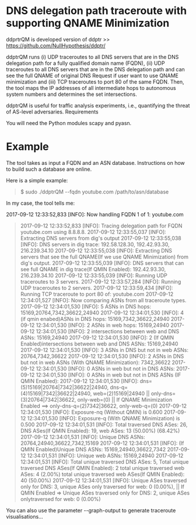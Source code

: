 # DNS delegation path traceroute with supporting QNAME Minimization

ddprtrQM is developed version of ddptr >> https://github.com/NullHypothesis/ddptr/

ddptrQM runs (i) UDP traceroutes to all DNS servers that are in the DNS delegation path for a fully qualified domain name (FQDN), (ii) UDP traceroutes to all DNS servers that are in the DNS delegation path and can see the full QNAME of original DNS Request if user want to use QNAME minimization and (iii) TCP traceroutes to port 80 of the same FQDN. Then, the tool maps the IP addresses of all intermediate hops to autonomous system numbers and determines the set intersections.

ddptrQM is useful for traffic analysis experiments, i.e., quantifying the threat of AS-level adversaries.
Requirements

You will need the Python modules scapy and pyasn.

# Example

The tool takes as input a FQDN and an ASN database. Instructions on how to build such a database are online.

Here is a simple example:

 > $ sudo ./ddptrQM --fqdn youtube.com /path/to/asn/database

In my case, the tool tells me:

2017-09-12 12:33:52,833 [INFO]: Now handling FQDN 1 of 1: youtube.com



> 2017-09-12 12:33:52,833 [INFO]: Tracing delegation path for FQDN youtube.com using 8.8.8.8.
2017-09-12 12:33:55,037 [INFO]: Extracting DNS servers from dig's output
2017-09-12 12:33:55,038 [INFO]: DNS servers in dig trace: 192.58.128.30, 192.42.93.30, 216.239.34.10
2017-09-12 12:33:55,038 [INFO]: Extracting DNS servers that see the full QNAME(If we use QNAME Minimization) from dig's output.
2017-09-12 12:33:55,039 [INFO]: DNS servers that can see full QNAME in dig trace(If QMIN Enabled): 192.42.93.30, 216.239.34.10
2017-09-12 12:33:55,039 [INFO]: Running UDP traceroutes to 3 servers.
2017-09-12 12:33:57,284 [INFO]: Running UDP traceroutes to 2 servers.
2017-09-12 12:33:59,434 [INFO]: Running TCP traceroute to port 80 of: youtube.com
2017-09-12 12:34:01,527 [INFO]: Now comparing ASNs from all traceroute types.
2017-09-12 12:34:01,530 [INFO]: 5 ASNs in DNS hops: 15169,20764,7342,36622,24940
2017-09-12 12:34:01,530 [INFO]: 4 (if qmin enabed)ASNs in DNS hops: 15169,7342,36622,24940
2017-09-12 12:34:01,530 [INFO]: 2 ASNs in web hops: 15169,24940
2017-09-12 12:34:01,530 [INFO]: 2 intersections between web and DNS ASNs: 15169,24940
2017-09-12 12:34:01,530 [INFO]: 2 (If QMIN Enabled)intersections between web and DNS ASNs: 15169,24940
2017-09-12 12:34:01,530 [INFO]: 3 ASNs in DNS but not in web ASNs: 20764,7342,36622
2017-09-12 12:34:01,530 [INFO]: 2 ASNs in DNS but not in web ASNs (With QNAME Minimization): 7342,36622
2017-09-12 12:34:01,530 [INFO]: 0 ASNs in web but not in DNS ASNs: 
2017-09-12 12:34:01,530 [INFO]: 0 ASNs in web but not in DNS ASNs (IF QMIN Enabled): 
2017-09-12 12:34:01,530 [INFO]: dns=(5)15169|20764|7342|36622|24940, dns-q=(4)15169|7342|36622|24940, web=(2)15169|24940 || only-dns=(3)20764|7342|36622, only-web=(0) || If QNAME Minimization Enabled ==> only-dns-q=(2)7342|36622, only-web-q=(0)
2017-09-12 12:34:01,530 [INFO]: Exposure-nq (Without QMIN) is 0.600
2017-09-12 12:34:01,530 [INFO]: Exposure-q (With QNAME Minimization) is 0.500
2017-09-12 12:34:01,531 [INFO]: Total traversed DNS ASes: 26, DNS ASes(If QMIN Enabled): 19, web ASes: 13 (50.00%) (68.42%)
2017-09-12 12:34:01,531 [INFO]: Unique DNS ASNs: 20764,24940,36622,7342,15169
2017-09-12 12:34:01,531 [INFO]: (If QMIN Enabled)Unique DNS ASNs: 15169,24940,36622,7342
2017-09-12 12:34:01,531 [INFO]: Unique web ASNs: 15169,24940
2017-09-12 12:34:01,531 [INFO]: Total unique traversed DNS ASes: 5, Total unique traversed DNS ASes(If QMIN Enabled): 2 total unique traversed web ASes: 4 (2.00%) total unique traversed web ASes(If QMIN Enabled): 40 (50.00%)
2017-09-12 12:34:01,531 [INFO]: Unique ASes traversed only for DNS: 3, unique ASes only traversed for web: 0 (0.00%), || If QMIN
Enabled => Unique ASes traversed only for DNS: 2, unique ASes onlytraversed for web: 0 (0.00%)

You can also use the parameter --graph-output to generate traceroute visualisations...
